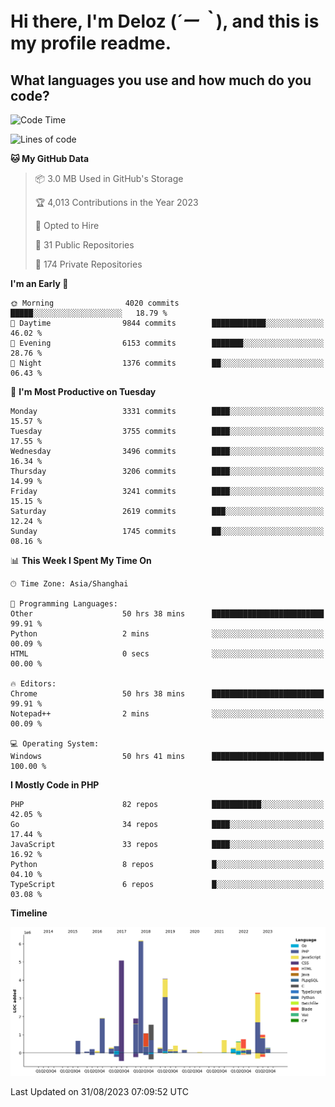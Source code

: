 # **Hi there, I'm Deloz (*´ー｀*), and this is my profile readme.**

## **What languages you use and how much do you code?**

<!--START_SECTION:waka-->
![Code Time](http://img.shields.io/badge/Code%20Time-2%2C266%20hrs%2028%20mins-blue)

![Lines of code](https://img.shields.io/badge/From%20Hello%20World%20I%27ve%20Written-31.5%20million%20lines%20of%20code-blue)

**🐱 My GitHub Data** 

> 📦 3.0 MB Used in GitHub's Storage 
 > 
> 🏆 4,013 Contributions in the Year 2023
 > 
> 💼 Opted to Hire
 > 
> 📜 31 Public Repositories 
 > 
> 🔑 174 Private Repositories 
 > 
**I'm an Early 🐤** 

```text
🌞 Morning                4020 commits        █████░░░░░░░░░░░░░░░░░░░░   18.79 % 
🌆 Daytime                9844 commits        ████████████░░░░░░░░░░░░░   46.02 % 
🌃 Evening                6153 commits        ███████░░░░░░░░░░░░░░░░░░   28.76 % 
🌙 Night                  1376 commits        ██░░░░░░░░░░░░░░░░░░░░░░░   06.43 % 
```
📅 **I'm Most Productive on Tuesday** 

```text
Monday                   3331 commits        ████░░░░░░░░░░░░░░░░░░░░░   15.57 % 
Tuesday                  3755 commits        ████░░░░░░░░░░░░░░░░░░░░░   17.55 % 
Wednesday                3496 commits        ████░░░░░░░░░░░░░░░░░░░░░   16.34 % 
Thursday                 3206 commits        ████░░░░░░░░░░░░░░░░░░░░░   14.99 % 
Friday                   3241 commits        ████░░░░░░░░░░░░░░░░░░░░░   15.15 % 
Saturday                 2619 commits        ███░░░░░░░░░░░░░░░░░░░░░░   12.24 % 
Sunday                   1745 commits        ██░░░░░░░░░░░░░░░░░░░░░░░   08.16 % 
```


📊 **This Week I Spent My Time On** 

```text
🕑︎ Time Zone: Asia/Shanghai

💬 Programming Languages: 
Other                    50 hrs 38 mins      █████████████████████████   99.91 % 
Python                   2 mins              ░░░░░░░░░░░░░░░░░░░░░░░░░   00.09 % 
HTML                     0 secs              ░░░░░░░░░░░░░░░░░░░░░░░░░   00.00 % 

🔥 Editors: 
Chrome                   50 hrs 38 mins      █████████████████████████   99.91 % 
Notepad++                2 mins              ░░░░░░░░░░░░░░░░░░░░░░░░░   00.09 % 

💻 Operating System: 
Windows                  50 hrs 41 mins      █████████████████████████   100.00 % 
```

**I Mostly Code in PHP** 

```text
PHP                      82 repos            ███████████░░░░░░░░░░░░░░   42.05 % 
Go                       34 repos            ████░░░░░░░░░░░░░░░░░░░░░   17.44 % 
JavaScript               33 repos            ████░░░░░░░░░░░░░░░░░░░░░   16.92 % 
Python                   8 repos             █░░░░░░░░░░░░░░░░░░░░░░░░   04.10 % 
TypeScript               6 repos             █░░░░░░░░░░░░░░░░░░░░░░░░   03.08 % 
```



**Timeline**

![Lines of Code chart](https://raw.githubusercontent.com/deloz/deloz/main/assets/bar_graph.png)


 Last Updated on 31/08/2023 07:09:52 UTC
<!--END_SECTION:waka-->
